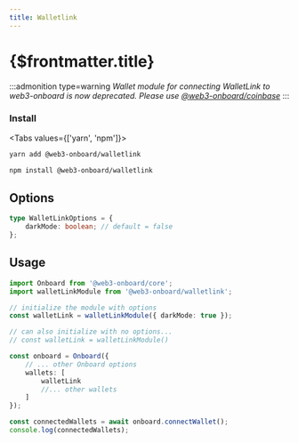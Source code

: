 ```yaml
---
title: Walletlink
---
```


# {$frontmatter.title}

:::admonition type=warning
_Wallet module for connecting WalletLink to web3-onboard is now deprecated. Please use [@web3-onboard/coinbase](../../wallets/coinbase.md)_
:::

### Install

<Tabs values={['yarn', 'npm']}>
<TabPanel value="yarn">

```sh copy
yarn add @web3-onboard/walletlink
```

  </TabPanel>
  <TabPanel value="npm">

```sh copy
npm install @web3-onboard/walletlink
```

  </TabPanel>
</Tabs>

## Options

```typescript
type WalletLinkOptions = {
	darkMode: boolean; // default = false
};
```

## Usage

```typescript
import Onboard from '@web3-onboard/core';
import walletLinkModule from '@web3-onboard/walletlink';

// initialize the module with options
const walletLink = walletLinkModule({ darkMode: true });

// can also initialize with no options...
// const walletLink = walletLinkModule()

const onboard = Onboard({
	// ... other Onboard options
	wallets: [
		walletLink
		//... other wallets
	]
});

const connectedWallets = await onboard.connectWallet();
console.log(connectedWallets);
```

